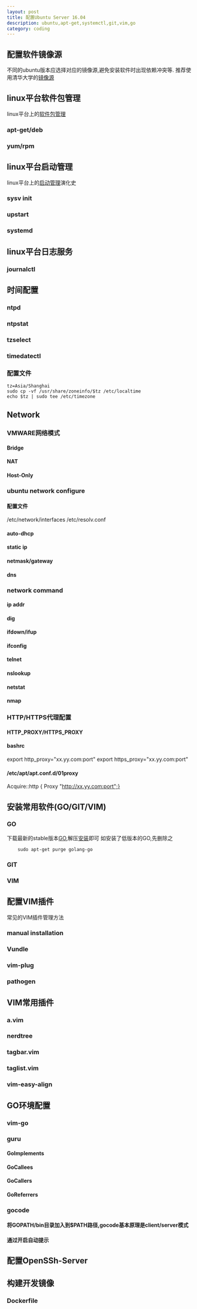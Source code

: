 ```yaml
---
layout: post
title: 配置Ubuntu Server 16.04 
description: ubuntu,apt-get,systemctl,git,vim,go 
category: coding
---
```


## 配置软件镜像源
  不同的ubuntu版本应选择对应的镜像源,避免安装软件时出现依赖冲突等.
  推荐使用清华大学的[镜像源](https://mirror.tuna.tsinghua.edu.cn/help/ubuntu/) 

## linux平台软件包管理
  linux平台上的[软件包管理](https://www.ibm.com/developerworks/cn/linux/l-cn-rpmdpkg/)
### apt-get/deb

### yum/rpm

## linux平台启动管理

linux平台上的[启动管理](https://coolshell.cn/articles/17998.html)演化史

### sysv init

### upstart

### systemd

## linux平台日志服务

### journalctl

## 时间配置

### ntpd

### ntpstat

### tzselect

### timedatectl

### 配置文件
```
tz=Asia/Shanghai
sudo cp -vf /usr/share/zoneinfo/$tz /etc/localtime
echo $tz | sudo tee /etc/timezone
```

## Network

### VMWARE网络模式

#### Bridge

#### NAT

#### Host-Only

### ubuntu network configure

#### 配置文件

/etc/network/interfaces
/etc/resolv.conf

#### auto-dhcp

#### static ip 

#### netmask/gateway

####  dns

### network command

#### ip addr

#### dig

#### ifdown/ifup

#### ifconfig

#### telnet

#### nslookup

#### netstat

#### nmap


### HTTP/HTTPS代理配置

#### HTTP_PROXY/HTTPS_PROXY

#### bashrc

export http_proxy="xx.yy.com:port"
export https_proxy="xx.yy.com:port"

#### /etc/apt/apt.conf.d/01proxy

Acquire::http { Proxy "http://xx.yy.com:port";}


## 安装常用软件(GO/GIT/VIM) 

### GO
   下载最新的stable版本[GO](https://golang.org/dl/),解压[安装](https://golang.org/doc/install?download=go1.10.linux-amd64.tar.gz)即可
   如安装了低版本的GO,先删除之

```
	sudo apt-get purge golang-go
```
### GIT

### VIM

## 配置VIM插件
 常见的VIM插件管理方法

### manual installation

### Vundle

### vim-plug

### pathogen

## VIM常用插件

### a.vim

### nerdtree 

### tagbar.vim

### taglist.vim

### vim-easy-align

## GO环境配置

### vim-go 

### guru

#### GoImplements
#### GoCallees
#### GoCallers
#### GoReferrers

### gocode

#### 将GOPATH/bin目录加入到$PATH路径,gocode基本原理是client/server模式

#### 通过<C-x><C-o>开启自动提示


## 配置OpenSSh-Server


## 构建开发镜像

### Dockerfile
